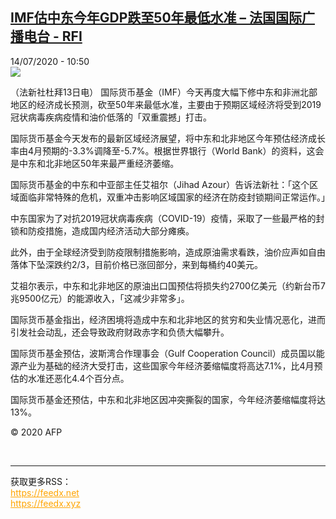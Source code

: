 <!--1594720477000-->
[IMF估中东今年GDP跌至50年最低水准 – 法国国际广播电台 - RFI](http://www.rfi.fr//cn/contenu/20200714-imf%E4%BC%B0%E4%B8%AD%E4%B8%9C%E4%BB%8A%E5%B9%B4gdp%E8%B7%8C%E8%87%B350%E5%B9%B4%E6%9C%80%E4%BD%8E%E6%B0%B4%E5%87%86)
------

<div>14/07/2020 - 10:50</div><img src="https://s.rfi.fr/media/display/bc0366a6-c5b3-11ea-b6fc-005056a98db9/w:310/p:16x9/eco0004b.200714165001.jpg"><div class="t-content__body u-clearfix"><div class="m-interstitial"></div><p>（法新社杜拜13日电）    国际货币基金（IMF）今天再度大幅下修中东和非洲北部地区的经济成长预测，砍至50年来最低水准，主要由于预期区域经济将受到2019 冠状病毒疾病疫情和油价低落的「双重震撼」打击。</p><p>    国际货币基金今天发布的最新区域经济展望，将中东和北非地区今年预估经济成长率由4月预期的-3.3%调降至-5.7%。根据世界银行（World Bank）的资料，这会是中东和北非地区50年来最严重经济萎缩。</p><p>    国际货币基金的中东和中亚部主任艾祖尔（Jihad Azour）告诉法新社：「这个区域面临非常特殊的危机，双重冲击影响区域国家的经济在防疫封锁期间正常运作。」</p><p>    中东国家为了对抗2019冠状病毒疾病（COVID-19）疫情，采取了一些最严格的封锁和防疫措施，造成国内经济活动大部分瘫痪。</p><p>    此外，由于全球经济受到防疫限制措施影响，造成原油需求看跌，油价应声如自由落体下坠深跌约2/3，目前价格已涨回部分，来到每桶约40美元。</p><p>    艾祖尔表示，中东和北非地区的原油出口国预估将损失约2700亿美元（约新台币7兆9500亿元）的能源收入，「这减少非常多」。</p><p>    国际货币基金指出，经济困境将造成中东和北非地区的贫穷和失业情况恶化，进而引发社会动乱，还会导致政府财政赤字和负债大幅攀升。</p><p>    国际货币基金预估，波斯湾合作理事会（Gulf Cooperation Council）成员国以能源产业为基础的经济大受打击，这些国家今年经济萎缩幅度将高达7.1%，比4月预估的水准还恶化4.4个百分点。</p><p>    国际货币基金还预估，中东和北非地区因冲突撕裂的国家，今年经济萎缩幅度将达13%。</p><p class="t-copyright">© 2020 AFP</p>        </div><br><hr><div>获取更多RSS：<br><a href="https://feedx.net" style="color:orange" target="_blank">https://feedx.net</a> <br><a href="https://feedx.xyz" style="color:orange" target="_blank">https://feedx.xyz</a><br></div>
